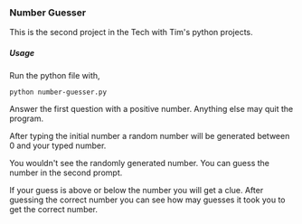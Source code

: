 ### Number Guesser

This is the second project in the Tech with Tim's python projects.

##### Usage

Run the python file with,

```
python number-guesser.py
```

Answer the first question with a positive number. Anything else may quit the program.

After typing the initial number a random number will be generated between 0 and your typed number.

You wouldn't see the randomly generated number. You can guess the number in the second prompt.

If your guess is above or below the number you will get a clue.
After guessing the correct number you can see how may guesses it took you to get the correct number.
